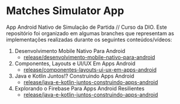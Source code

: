 # Matches Simulator App

App Android Nativo de Simulação de Partida // Curso da DIO. Este repositório foi organizado em algumas branches que representam as implementações realizadas durante os seguintes conteúdos/vídeos:

1. Desenvolvimento Mobile Nativo Para Android
   - [release/desenvolvimento-mobile-nativo-para-android](https://github.com/DaviEd-kyter/matches-simulator-app/tree/release/desenvolvimento-mobile-nativo-para-android)
2. Componentes, Layouts e UI/UX Em Apps Android
   - [release/componentes-layouts-ui-ux-em-apps-android](https://github.com/DaviEd-kyter/matches-simulator-app/tree/release/componentes-layouts-ui-ux-em-apps-android)
3. Java e Kotlin Juntos!? Construindo Apps Android
   - [release/java-e-kotlin-juntos-construindo-apps-android](https://github.com/DaviEd-kyter/matches-simulator-app/compare/release/java-e-kotlin-juntos-construindo-apps-android)
4. Explorando o Firebase Para Apps Android Resilientes
   - [release/java-e-kotlin-juntos-construindo-apps-android](https://github.com/DaviEd-kyter/matches-simulator-app/tree/release/explorando-o-firebase-para-apps-android-resilientes)
